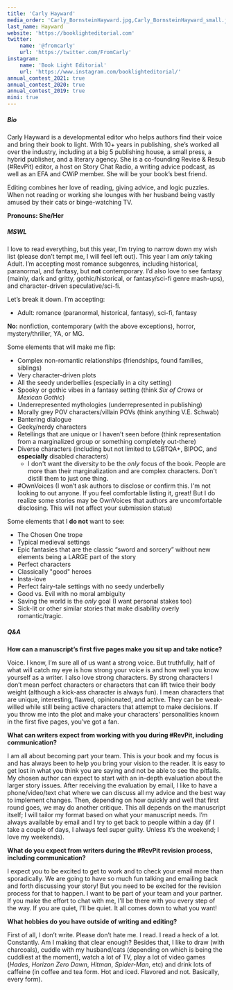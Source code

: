 ```yaml
---
title: 'Carly Hayward'
media_order: 'Carly_BornsteinHayward.jpg,Carly_BornsteinHayward_small.jpg'
last_name: Hayward
website: 'https://booklighteditorial.com'
twitter:
    name: '@fromcarly'
    url: 'https://twitter.com/FromCarly'
instagram:
    name: 'Book Light Editorial'
    url: 'https://www.instagram.com/booklighteditorial/'
annual_contest_2021: true
annual_contest_2020: true
annual_contest_2019: true
mini: true
---
```


##### Bio

Carly Hayward is a developmental editor who helps authors find their voice and bring their book to light. With 10+ years in publishing, she’s worked all over the industry, including at a big 5 publishing house, a small press, a hybrid publisher, and a literary agency. She is a co-founding Revise & Resub (#RevPit) editor, a host on Story Chat Radio, a writing advice podcast, as well as an EFA and CWiP member. She will be your book’s best friend.

Editing combines her love of reading, giving advice, and logic puzzles. When not reading or working she lounges with her husband being vastly amused by their cats or binge-watching TV.

**Pronouns: She/Her**

##### MSWL
I love to read everything, but this year, I’m trying to narrow down my wish list (please don’t tempt me, I will feel left out). This year I am _only_ taking Adult. I’m accepting most romance subgenres, including historical, paranormal, and fantasy, but **not** contemporary. I’d also love to see fantasy (mainly, dark and gritty, gothic/historical, or fantasy/sci-fi genre mash-ups), and character-driven speculative/sci-fi.

Let’s break it down. I’m accepting:
 * Adult: romance (paranormal, historical, fantasy), sci-fi, fantasy

**No:** nonfiction, contemporary (with the above exceptions), horror, mystery/thriller, YA, or MG.

Some elements that will make me flip: 
 * Complex non-romantic relationships (friendships, found families, siblings)
 * Very character-driven plots
 * All the seedy underbellies (especially in a city setting)
 * Spooky or gothic vibes in a fantasy setting (think _Six of Crows_ or _Mexican Gothic_)
 * Underrepresented mythologies (underrepresented in publishing)
 * Morally grey POV characters/villain POVs (think anything V.E. Schwab)
 * Bantering dialogue
 * Geeky/nerdy characters
 * Retellings that are unique or I haven’t seen before (think representation from a marginalized group or something completely out-there)
 * Diverse characters (including but not limited to LGBTQA+, BIPOC, and **especially** disabled characters)
	 * I don't want the diversity to be the _only_ focus of the book. People are more than their marginalization and are complex characters. Don't distill them to just one thing.
 * \#OwnVoices (I won’t ask authors to disclose or confirm this. I'm not looking to out anyone. If you feel comfortable listing it, great! But I do realize some stories may be OwnVoices that authors are uncomfortable disclosing. This will not affect your submission status)

Some elements that I **do not** want to see: 
 * The Chosen One trope
 * Typical medieval settings
 * Epic fantasies that are the classic “sword and sorcery” without new elements being a LARGE part of the story
 * Perfect characters
 * Classically "good" heroes
 * Insta-love
 * Perfect fairy-tale settings with no seedy underbelly
 * Good vs. Evil with no moral ambiguity
 * Saving the world is the _only_ goal (I want personal stakes too)
 * Sick-lit or other similar stories that make disability overly romantic/tragic.

##### Q&A

**How can a manuscript’s first five pages make you sit up and take notice?**

Voice. I know, I’m sure all of us want a strong voice. But truthfully, half of what will catch my eye is how strong your voice is and how well you know yourself as a writer. I also love strong characters. By strong characters I don’t mean perfect characters or characters that can lift twice their body weight (although a kick-ass character is always fun). I mean characters that are unique, interesting, flawed, opinionated, and active. They can be weak-willed while still being active characters that attempt to make decisions. If you throw me into the plot and make your characters' personalities known in the first five pages, you’ve got a fan.

**What can writers expect from working with you during #RevPit, including communication?**

I am all about becoming part your team. This is your book and my focus is and has always been to help you bring your vision to the reader. It is easy to get lost in what you think you are saying and not be able to see the pitfalls. My chosen author can expect to start with an in-depth evaluation about the larger story issues. After receiving the evaluation by email, I like to have a phone/video/text chat where we can discuss all my advice and the best way to implement changes. Then, depending on how quickly and well that first round goes, we may do another critique. This all depends on the manuscript itself; I will tailor my format based on what your manuscript needs. I’m always available by email and I try to get back to people within a day (if I take a couple of days, I always feel super guilty. Unless it’s the weekend; I love my weekends).

**What do you expect from writers during the #RevPit revision process, including communication?**

I expect you to be excited to get to work and to check your email more than sporadically. We are going to have so much fun talking and emailing back and forth discussing your story! But you need to be excited for the revision process for that to happen. I want to be part of your team and your partner. If you make the effort to chat with me, I'll be there with you every step of the way. If you are quiet, I'll be quiet. It all comes down to what you want!

**What hobbies do you have outside of writing and editing?**

First of all, I don’t write. Please don’t hate me. I read. I read a heck of a lot. Constantly. Am I making that clear enough? Besides that, I like to draw (with charcoals), cuddle with my husband/cats (depending on which is being the cuddliest at the moment), watch a lot of TV, play a lot of video games (_Hades_, _Horizon Zero Dawn_, _Hitman_, _Spider-Man_, etc) and drink lots of caffeine (in coffee and tea form. Hot and iced. Flavored and not. Basically, every form).
